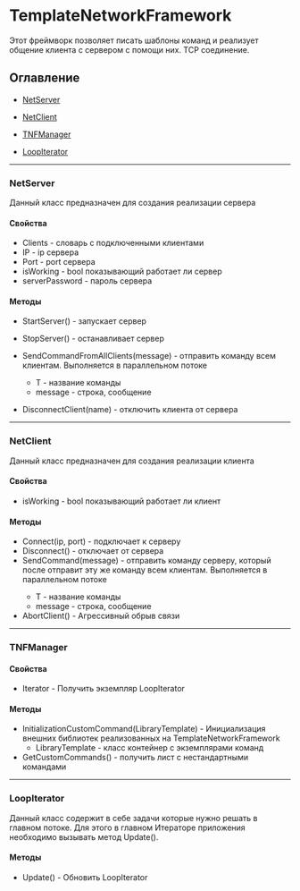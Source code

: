 # TemplateNetworkFramework
Этот фреймворк позволяет писать шаблоны команд и реализует общение клиента с сервером с помощи них.
TCP соединение.

## Оглавление
  * [NetServer](https://github.com/DobryEHOT/TemplateNetworkFramework###NetServer)
  * [NetClient](https://github.com/DobryEHOT/TemplateNetworkFramework###NetClient)
  
  * [TNFManager](https://github.com/DobryEHOT/TemplateNetworkFramework###TNFManager)
  * [LoopIterator](https://github.com/DobryEHOT/TemplateNetworkFramework###LoopIterator)
------------

### NetServer
  Данный класс предназначен для создания реализации сервера
  
  #### Свойства
  * Сlients - словарь с подключенными клиентами
  * IP - ip сервера
  * Port - port сервера
  * isWorking - bool показывающий работает ли сервер
  * serverPassword - пароль сервера
  
  #### Методы
  * StartServer() - запускает сервер
  * StopServer() - останавливает сервер
  * SendCommandFromAllClients<T>(message) - отправить команду всем клиентам. Выполняется в параллельном потоке
    * T - название команды
    * message - строка, сообщение
  
  * DisconnectClient(name) - отключить клиента от сервера

-----------
### NetClient
Данный класс предназначен для создания реализации клиента
  
  #### Свойства
  * isWorking - bool показывающий работает ли клиент
  
  #### Методы
  * Connect(ip, port) - подключает к серверу
  * Disconnect() - отключает от сервера
  * SendCommand<T>(message) - отправить команду серверу, который после отправит эту же команду всем клиентам. Выполняется в параллельном потоке
    * T - название команды
    * message - строка, сообщение
  * AbortClient() - Агрессивный обрыв связи

-----------
### TNFManager 
#### Свойства
  * Iterator - Получить экземпляр LoopIterator
  
  #### Методы
  * InitializationCustomCommand(LibraryTemplate) - Инициализация внешних библиотек реализованных на TemplateNetworkFramework
    * LibraryTemplate - класс контейнер с экземплярами команд
  * GetCustomCommands() - получить лист с нестандартными командами
-----------
### LoopIterator
  Данный класс содержит в себе задачи которые нужно решать в главном потоке. Для этого в главном Итераторе приложения необходимо вызывать метод Update().
  
  #### Методы
  * Update() - Обновить LoopIterator

